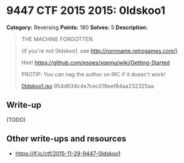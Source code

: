 # 9447 CTF 2015 2015: 0ldskoo1

**Category:** Reversing
**Points:** 180
**Solves:** 5
**Description:**

>  THE MACHINE FORGOTTEN
> 
>  (if you're not 0ldskoo1, see <http://nonmame.retrogames.com/)>
> 
>  Hint! <https://github.com/espes/xqemu/wiki/Getting-Started>
> 
>  PROTIP: You can nag the author on IRC if it doesn't work!
> 
>  [0ldskoo1.iso](./0ldskoo1-954d634c4e7cec019eef84aa232325aa.iso)  954d634c4e7cec019eef84aa232325aa


## Write-up

(TODO)

## Other write-ups and resources

* <https://lf.lc/ctf/2015-11-29-9447-0ldskoo1>

